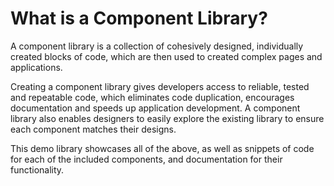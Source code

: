 # What is a Component Library?

A component library is a collection of cohesively designed, individually created blocks of code, which are then used to created complex pages and applications.

Creating a component library gives developers access to reliable, tested and repeatable code, which eliminates code duplication, encourages documentation and speeds up application development. A component library also enables designers to easily explore the existing library to ensure each component matches their designs.

This demo library showcases all of the above, as well as snippets of code for each of the included components, and documentation for their functionality.
